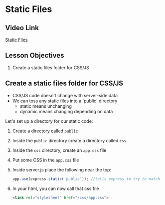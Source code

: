 # Static Files

## Video Link

[Static Files](https://generalassembly.wistia.com/medias/11zc5hk32l)

## Lesson Objectives

1. Create a static files folder for CSS/JS

## Create a static files folder for CSS/JS

- CSS/JS code doesn't change with server-side data
- We can toss any static files into a 'public' directory
    - static means unchanging
    - dynamic means changing depending on data

Let's set up a directory for our static code:

1. Create a directory called `public`
1. Inside the `public` directory create a directory called `css`
1. Inside the `css` directory, create an `app.css` file
1. Put some CSS in the `app.css` file
1. Inside server.js place the following near the top:

    ```javascript
    app.use(express.static('public')); //tells express to try to match requests with files in the directory called 'public'
    ```

1. In your html, you can now call that css file

    ```html
    <link rel="stylesheet" href="/css/app.css">    
    ```
